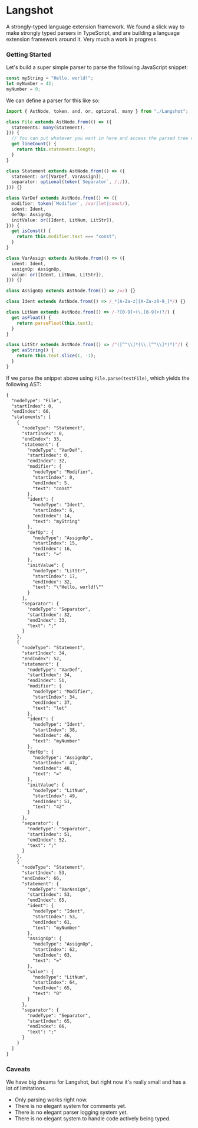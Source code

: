 # Langshot

A strongly-typed language extension framework. We found a slick way to make strongly typed parsers in TypeScript, and are building a language extension framework around it. Very much a work in progress.

### Getting Started

Let's build a super simple parser to parse the following JavaScript snippet:

```js
const myString = "Hello, world!";
let myNumber = 42;
myNumber = 0;
```

We can define a parser for this like so:

```ts
import { AstNode, token, and, or, optional, many } from "./Langshot";

class File extends AstNode.from(() => ({
  statements: many(Statement),
})) {
  // You can put whatever you want in here and access the parsed tree via "this"
  get lineCount() {
    return this.statements.length;
  }
}

class Statement extends AstNode.from(() => ({
  statement: or([VarDef, VarAssign]),
  separator: optional(token(`Separator`, /;/)),
})) {}

class VarDef extends AstNode.from(() => ({
  modifier: token(`Modifier`, /var|let|const/),
  ident: Ident,
  defOp: AssignOp,
  initValue: or([Ident, LitNum, LitStr]),
})) {
  get isConst() {
    return this.modifier.text === "const";
  }
}

class VarAssign extends AstNode.from(() => ({
  ident: Ident,
  assignOp: AssignOp,
  value: or([Ident, LitNum, LitStr]),
})) {}

class AssignOp extends AstNode.from(() => /=/) {}

class Ident extends AstNode.from(() => /_*[A-Za-z][A-Za-z0-9_]*/) {}

class LitNum extends AstNode.from(() => /-?[0-9]+(\.[0-9]+)?/) {
  get asFloat() {
    return parseFloat(this.text);
  }
}

class LitStr extends AstNode.from(() => /"([^"\\]*(\\.[^"\\]*)*)"/) {
  get asString() {
    return this.text.slice(1, -1);
  }
}
```

If we parse the snippet above using `File.parse(testFile)`, which yields the following AST:

```txt
{
  "nodeType": "File",
  "startIndex": 0,
  "endIndex": 66,
  "statements": [
    {
      "nodeType": "Statement",
      "startIndex": 0,
      "endIndex": 33,
      "statement": {
        "nodeType": "VarDef",
        "startIndex": 0,
        "endIndex": 32,
        "modifier": {
          "nodeType": "Modifier",
          "startIndex": 0,
          "endIndex": 5,
          "text": "const"
        },
        "ident": {
          "nodeType": "Ident",
          "startIndex": 6,
          "endIndex": 14,
          "text": "myString"
        },
        "defOp": {
          "nodeType": "AssignOp",
          "startIndex": 15,
          "endIndex": 16,
          "text": "="
        },
        "initValue": {
          "nodeType": "LitStr",
          "startIndex": 17,
          "endIndex": 32,
          "text": "\"Hello, world!\""
        }
      },
      "separator": {
        "nodeType": "Separator",
        "startIndex": 32,
        "endIndex": 33,
        "text": ";"
      }
    },
    {
      "nodeType": "Statement",
      "startIndex": 34,
      "endIndex": 52,
      "statement": {
        "nodeType": "VarDef",
        "startIndex": 34,
        "endIndex": 51,
        "modifier": {
          "nodeType": "Modifier",
          "startIndex": 34,
          "endIndex": 37,
          "text": "let"
        },
        "ident": {
          "nodeType": "Ident",
          "startIndex": 38,
          "endIndex": 46,
          "text": "myNumber"
        },
        "defOp": {
          "nodeType": "AssignOp",
          "startIndex": 47,
          "endIndex": 48,
          "text": "="
        },
        "initValue": {
          "nodeType": "LitNum",
          "startIndex": 49,
          "endIndex": 51,
          "text": "42"
        }
      },
      "separator": {
        "nodeType": "Separator",
        "startIndex": 51,
        "endIndex": 52,
        "text": ";"
      }
    },
    {
      "nodeType": "Statement",
      "startIndex": 53,
      "endIndex": 66,
      "statement": {
        "nodeType": "VarAssign",
        "startIndex": 53,
        "endIndex": 65,
        "ident": {
          "nodeType": "Ident",
          "startIndex": 53,
          "endIndex": 61,
          "text": "myNumber"
        },
        "assignOp": {
          "nodeType": "AssignOp",
          "startIndex": 62,
          "endIndex": 63,
          "text": "="
        },
        "value": {
          "nodeType": "LitNum",
          "startIndex": 64,
          "endIndex": 65,
          "text": "0"
        }
      },
      "separator": {
        "nodeType": "Separator",
        "startIndex": 65,
        "endIndex": 66,
        "text": ";"
      }
    }
  ]
}
```

### Caveats

We have big dreams for Langshot, but right now it's really small and has a lot of limitations.

- Only parsing works right now.
- There is no elegant system for comments yet.
- There is no elegant parser logging system yet.
- There is no elegant system to handle code actively being typed.
